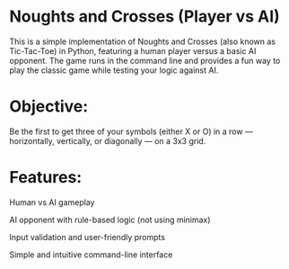 # Noughts and Crosses (Player vs AI)

This is a simple implementation of Noughts and Crosses (also known as Tic-Tac-Toe) in Python, featuring a human player versus a basic AI opponent. 
The game runs in the command line and provides a fun way to play the classic game while testing your logic against AI.

# Objective:

Be the first to get three of your symbols (either X or O) in a row — horizontally, vertically, or diagonally — on a 3x3 grid.

# Features:

Human vs AI gameplay

AI opponent with rule-based logic (not using minimax)

Input validation and user-friendly prompts

Simple and intuitive command-line interface
